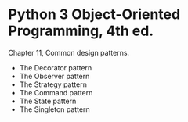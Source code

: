 # Python 3 Object-Oriented Programming, 4th ed.

Chapter 11, Common design patterns.

- The Decorator pattern
- The Observer pattern 
- The Strategy pattern
- The Command pattern
- The State pattern
- The Singleton pattern
